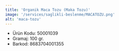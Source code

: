 ```yaml
---
title: 'Organik Maca Tozu (Maka Tozu)'
image: '/services/saglikli-beslenme/MACATOZU.png'
alt: 'maca-tozu'
---
```


* Ürün Kodu: 50001039 
* Gramaj: 100 gr. 
* Barkod: 8683704001355